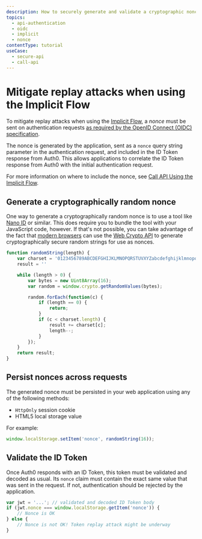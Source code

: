 ```yaml
---
description: How to securely generate and validate a cryptographic nonce for use with the Implicit Grant
topics:
  - api-authentication
  - oidc
  - implicit
  - nonce
contentType: tutorial
useCase:
  - secure-api
  - call-api
---
```


# Mitigate replay attacks when using the Implicit Flow

To mitigate replay attacks when using the [Implicit Flow](/flows/concepts/implicit), a <dfn data-key="nonce">nonce</dfn> must be sent on authentication requests [as required by the OpenID Connect (OIDC) specification](https://openid.net/specs/openid-connect-core-1_0.html#ImplicitAuthRequest).

The nonce is generated by the application, sent as a `nonce` query string parameter in the authentication request, and included in the ID Token response from Auth0. This allows applications to correlate the ID Token response from Auth0 with the initial authentication request.

For more information on where to include the nonce, see [Call API Using the Implicit Flow](/flows/guides/implicit/call-api-implicit).

## Generate a cryptographically random nonce

One way to generate a cryptographically random nonce is to use a tool like [Nano ID](https://github.com/ai/nanoid) or similar. This does require you to bundle the tool with your JavaScript code, however. If that's not possible, you can take advantage of the fact that [modern browsers](http://caniuse.com/#feat=cryptography) can use the [Web Crypto API](https://www.w3.org/TR/WebCryptoAPI/) to generate cryptographically secure random strings for use as nonces.

```js
function randomString(length) {
    var charset = '0123456789ABCDEFGHIJKLMNOPQRSTUVXYZabcdefghijklmnopqrstuvwxyz-._~'
    result = ''

    while (length > 0) {
        var bytes = new Uint8Array(16);
        var random = window.crypto.getRandomValues(bytes);

        random.forEach(function(c) {
            if (length == 0) {
                return;
            }
            if (c < charset.length) {
                result += charset[c];
                length--;
            }
        });
    }
    return result;
}
```

## Persist nonces across requests

The generated nonce must be persisted in your web application using any of the following methods:

* `HttpOnly` session cookie
* HTML5 local storage value

For example:

```js
window.localStorage.setItem('nonce', randomString(16));
```

## Validate the ID Token

Once Auth0 responds with an ID Token, this token must be validated and decoded as usual.
Its `nonce` claim must contain the exact same value that was sent in the request.
If not, authentication should be rejected by the application.

```js
var jwt = '...'; // validated and decoded ID Token body
if (jwt.nonce === window.localStorage.getItem('nonce')) {
    // Nonce is OK
} else {
    // Nonce is not OK! Token replay attack might be underway
}
```
